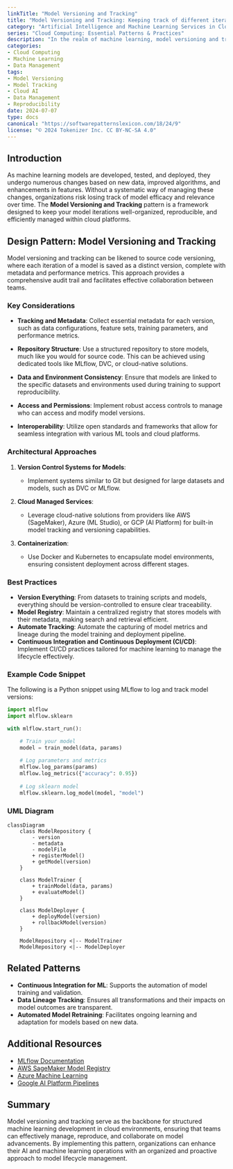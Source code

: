```yaml
---
linkTitle: "Model Versioning and Tracking"
title: "Model Versioning and Tracking: Keeping track of different iterations of models"
category: "Artificial Intelligence and Machine Learning Services in Cloud"
series: "Cloud Computing: Essential Patterns & Practices"
description: "In the realm of machine learning, model versioning and tracking are crucial for maintaining a structured approach to model iterations and ensuring reproducibility. This pattern addresses the need for managing multiple versions of a model in cloud environments, enabling efficient updates, rollback capabilities, and collaboration among data scientists."
categories:
- Cloud Computing
- Machine Learning
- Data Management
tags:
- Model Versioning
- Model Tracking
- Cloud AI
- Data Management
- Reproducibility
date: 2024-07-07
type: docs
canonical: "https://softwarepatternslexicon.com/18/24/9"
license: "© 2024 Tokenizer Inc. CC BY-NC-SA 4.0"
---
```


## Introduction

As machine learning models are developed, tested, and deployed, they undergo numerous changes based on new data, improved algorithms, and enhancements in features. Without a systematic way of managing these changes, organizations risk losing track of model efficacy and relevance over time. The **Model Versioning and Tracking** pattern is a framework designed to keep your model iterations well-organized, reproducible, and efficiently managed within cloud platforms.

## Design Pattern: Model Versioning and Tracking

Model versioning and tracking can be likened to source code versioning, where each iteration of a model is saved as a distinct version, complete with metadata and performance metrics. This approach provides a comprehensive audit trail and facilitates effective collaboration between teams.

### Key Considerations

- **Tracking and Metadata**: Collect essential metadata for each version, such as data configurations, feature sets, training parameters, and performance metrics.
  
- **Repository Structure**: Use a structured repository to store models, much like you would for source code. This can be achieved using dedicated tools like MLflow, DVC, or cloud-native solutions.

- **Data and Environment Consistency**: Ensure that models are linked to the specific datasets and environments used during training to support reproducibility.

- **Access and Permissions**: Implement robust access controls to manage who can access and modify model versions.

- **Interoperability**: Utilize open standards and frameworks that allow for seamless integration with various ML tools and cloud platforms.

### Architectural Approaches

1. **Version Control Systems for Models**:
   - Implement systems similar to Git but designed for large datasets and models, such as DVC or MLflow.
  
2. **Cloud Managed Services**:
   - Leverage cloud-native solutions from providers like AWS (SageMaker), Azure (ML Studio), or GCP (AI Platform) for built-in model tracking and versioning capabilities.
  
3. **Containerization**:
   - Use Docker and Kubernetes to encapsulate model environments, ensuring consistent deployment across different stages.

### Best Practices

- **Version Everything**: From datasets to training scripts and models, everything should be version-controlled to ensure clear traceability.
- **Model Registry**: Maintain a centralized registry that stores models with their metadata, making search and retrieval efficient.
- **Automate Tracking**: Automate the capturing of model metrics and lineage during the model training and deployment pipeline.
- **Continuous Integration and Continuous Deployment (CI/CD)**: Implement CI/CD practices tailored for machine learning to manage the lifecycle effectively.

### Example Code Snippet

The following is a Python snippet using MLflow to log and track model versions:

```python
import mlflow
import mlflow.sklearn

with mlflow.start_run():

    # Train your model
    model = train_model(data, params)
    
    # Log parameters and metrics
    mlflow.log_params(params)
    mlflow.log_metrics({"accuracy": 0.95})
    
    # Log sklearn model
    mlflow.sklearn.log_model(model, "model")
```

### UML Diagram

```mermaid
classDiagram
    class ModelRepository {
        - version
        - metadata
        - modelFile
        + registerModel()
        + getModel(version)
    }

    class ModelTrainer {
        + trainModel(data, params)
        + evaluateModel()
    }

    class ModelDeployer {
        + deployModel(version)
        + rollbackModel(version)
    }

    ModelRepository <|-- ModelTrainer
    ModelRepository <|-- ModelDeployer
```

## Related Patterns

- **Continuous Integration for ML**: Supports the automation of model training and validation.
- **Data Lineage Tracking**: Ensures all transformations and their impacts on model outcomes are transparent.
- **Automated Model Retraining**: Facilitates ongoing learning and adaptation for models based on new data.

## Additional Resources

- [MLflow Documentation](https://www.mlflow.org/docs/latest/index.html)
- [AWS SageMaker Model Registry](https://docs.aws.amazon.com/sagemaker/latest/dg/model-registry.html)
- [Azure Machine Learning](https://azure.microsoft.com/en-us/services/machine-learning/)
- [Google AI Platform Pipelines](https://cloud.google.com/ai-platform/pipelines/docs)

## Summary

Model versioning and tracking serve as the backbone for structured machine learning development in cloud environments, ensuring that teams can effectively manage, reproduce, and collaborate on model advancements. By implementing this pattern, organizations can enhance their AI and machine learning operations with an organized and proactive approach to model lifecycle management.
